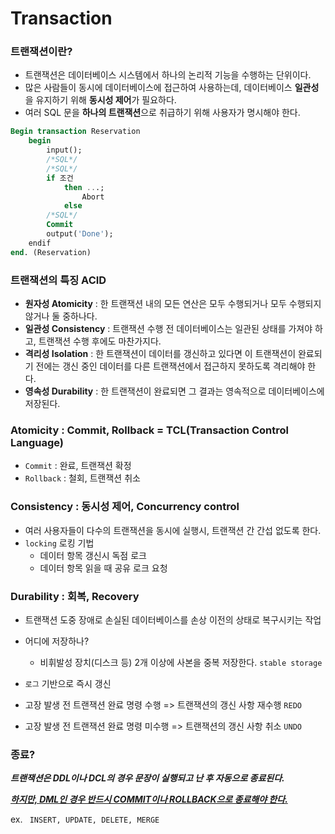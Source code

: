 # Transaction

### 트랜잭션이란?

- 트랜잭션은 데이터베이스 시스템에서 하나의 논리적 기능을 수행하는 단위이다.
- 많은 사람들이 동시에 데이터베이스에 접근하여 사용하는데, 데이터베이스 **일관성**을 유지하기 위해 **동시성 제어**가 필요하다.
- 여러 SQL 문을 **하나의 트랜잭션**으로 취급하기 위해 사용자가 명시해야 한다.

```sql
Begin transaction Reservation
	begin
		input();
		/*SQL*/
		/*SQL*/
		if 조건
			then ...;
				Abort
			else
		/*SQL*/
		Commit
		output('Done');
	endif
end. (Reservation)
```



### 트랜잭션의 특징 ACID

- **원자성 Atomicity** : 한 트랜잭션 내의 모든 연산은 모두 수행되거나 모두 수행되지 않거나 둘 중하나다.
- **일관성 Consistency** : 트랜잭션 수행 전 데이터베이스는 일관된 상태를 가져야 하고, 트랜잭션 수행 후에도 마찬가지다.
- **격리성 Isolation** : 한 트랜잭션이 데이터를 갱신하고 있다면 이 트랜잭션이 완료되기 전에는 갱신 중인 데이터를 다른 트랜잭션에서 접근하지 못하도록 격리해야 한다.
- **영속성 Durability** : 한 트랜잭션이 완료되면 그 결과는 영속적으로 데이터베이스에 저장된다.



### Atomicity : Commit, Rollback = TCL(Transaction Control Language)

- `Commit` : 완료, 트랜잭션 확정
- `Rollback` : 철회, 트랜잭션 취소



### Consistency : 동시성 제어, Concurrency control

- 여러 사용자들이 다수의 트랜잭션을 동시에 실행시, 트랜잭션 간 간섭 없도록 한다.
- `locking` 로킹 기법
  - 데이터 항목 갱신시 독점 로크
  - 데이터 항목 읽을 때 공유 로크 요청
  
  

### Durability : 회복, Recovery

- 트랜잭션 도중 장애로 손실된 데이터베이스를 손상 이전의 상태로 복구시키는 작업
- 어디에 저장하나?
  - 비휘발성 장치(디스크 등) 2개 이상에 사본을 중복 저장한다. `stable storage` 
- `로그` 기반으로 즉시 갱신

- 고장 발생 전 트랜잭션 완료 명령 수행 => 트랜잭션의 갱신 사항 재수행 `REDO`
- 고장 발생 전 트랜잭션 완료 명령 미수행 => 트랜잭션의 갱신 사항 취소 `UNDO`



### 종료?

***트랜잭션은 DDL이나 DCL의 경우 문장이 실행되고 난 후 자동으로 종료된다.***

<u>***하지만, DML인 경우 반드시 COMMIT이나 ROLLBACK으로 종료해야 한다.***</u>

ex.  ` INSERT, UPDATE, DELETE, MERGE` 

